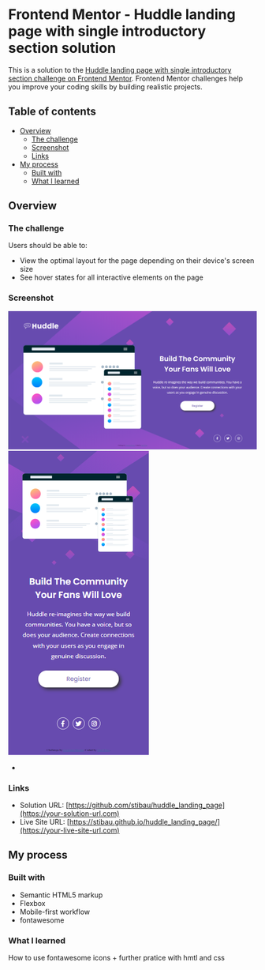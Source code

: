 # Frontend Mentor - Huddle landing page with single introductory section solution

This is a solution to the [Huddle landing page with single introductory section challenge on Frontend Mentor](https://www.frontendmentor.io/challenges/huddle-landing-page-with-a-single-introductory-section-B_2Wvxgi0). Frontend Mentor challenges help you improve your coding skills by building realistic projects. 

## Table of contents

- [Overview](#overview)
  - [The challenge](#the-challenge)
  - [Screenshot](#screenshot)
  - [Links](#links)
- [My process](#my-process)
  - [Built with](#built-with)
  - [What I learned](#what-i-learned)
 
## Overview

### The challenge

Users should be able to:

- View the optimal layout for the page depending on their device's screen size
- See hover states for all interactive elements on the page

### Screenshot

![Desktop solution screenshot](./images/desktop_solution.png)
![Desktop solution screenshot](./images/mobile_solution.png)

*

### Links

- Solution URL: [https://github.com/stibau/huddle_landing_page](https://your-solution-url.com)
- Live Site URL: [https://stibau.github.io/huddle_landing_page/](https://your-live-site-url.com)

## My process

### Built with

- Semantic HTML5 markup
- Flexbox
- Mobile-first workflow
- fontawesome

### What I learned

How to use fontawesome icons + further pratice with hmtl and css

